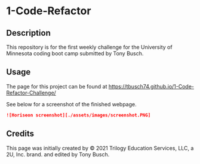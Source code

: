 # 1-Code-Refactor

## Description

This repository is for the first weekly challenge for the University of Minnesota coding boot camp submitted by Tony Busch. 

## Usage

The page for this project can be found at https://tbusch74.github.io/1-Code-Refactor-Challenge/

See below for a screenshot of the finished webpage.
```md
![Horiseon screenshot][./assets/images/screenshot.PNG]
```

## Credits

This page was initially created by © 2021 Trilogy Education Services, LLC, a 2U, Inc. brand. and edited by Tony Busch. 